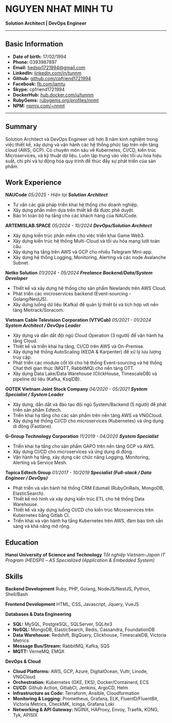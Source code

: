 # NGUYEN NHAT MINH TU
**Solution Architect | DevOps Engineer**

---

## Basic Information

- **Date of birth:** 17/02/1994
- **Phone:** 0393987897
- **Email:** hedspi1721994@gmail.com
- **LinkedIn:** [linkedin.com/in/tunnm](https://www.linkedin.com/in/tunnm)
- **Github:** [github.com/cpfriend1721994](https://github.com/cpfriend1721994)
- **Facebook:** [fb.com/iamtu](https://fb.com/iamtu)
- **Skype:** cpfriend1721994
- **DockerHub:** [hub.docker.com/u/tunnm](https://hub.docker.com/u/tunnm)
- **RubyGems:** [rubygems.org/profiles/nnmt](https://rubygems.org/profiles/nnmt)
- **NPM:** [npmjs.com/~nnmt](https://www.npmjs.com/~nnmt)

---

## Summary

Solution Architect và DevOps Engineer với hơn 8 năm kinh nghiệm trong việc thiết kế, xây dựng và vận hành các hệ thống phức tạp trên nền tảng cloud (AWS, GCP). Có chuyên môn sâu về Kubernetes, CI/CD, kiến trúc Microservices, và kỹ thuật dữ liệu. Luôn tập trung vào việc tối ưu hóa hiệu suất, chi phí và tự động hóa quy trình để thúc đẩy sự phát triển của sản phẩm.

## Work Experience

**NAUCode**
*05/2025 - Hiện tại*
***Solution Architect***
- Tư vấn các giải pháp triển khai hệ thống cho doanh nghiệp.
- Xây dựng phần mềm dựa trên thiết kế đã được phê duyệt.
- Bảo trì toàn bộ hạ tầng cho các khách hàng của NAUCode.

**ARTEMISLAB.SPACE**
*05/2024 - 10/2024*
***DevOps/Solution Architect***
- Xây dựng kiến trúc phần mềm cho việc triển khai Game Web3.
- Xây dựng kiến trúc hệ thống Multi-Cloud và tối ưu hóa mạng lưới toàn cầu.
- Xây dựng hạ tầng trên AWS và GCP cho nhiều Telegram Mini-app.
- Xây dựng hệ thống Logging, Monitoring, Alerting và các node Avalanche Subnet.

**Netko Solution**
*01/2024 - 05/2024*
***Freelance Backend/Data/System Developer***
- Thiết kế và xây dựng hệ thống cho sản phẩm Newlands trên AWS Cloud.
- Phát triển các microservices backend (Event-sourcing - Golang/NestJS).
- Xây dựng luồng dữ liệu (Kafka) để quản lý thiết bị và tích hợp với nền tảng Meitrack/Soracom.

**Vietnam Cable Television Corporation (VTVCab)**
*05/2021 - 01/2024*
***System Architect / DevOps Leader***
- Xây dựng và dẫn dắt đội ngũ Cloud Operation (3 người) để vận hành hạ tầng Cloud.
- Thiết kế và triển khai hạ tầng, CI/CD trên AWS và On-Premise.
- Xây dựng hệ thống AutoScaling (KEDA & Karpenter) để xử lý lưu lượng truy cập.
- Phát triển các module cốt lõi cho hệ thống Event-sourcing và hệ thống Chat thời gian thực (MQTT, RabbitMQ) cho nền tảng OTT.
- Xây dựng Data Lake/Data Warehouse (ClickHouse, TimescaleDB) và pipeline dữ liệu (Kafka, KsqlDB).

**GOTEK Vietnam Joint Stock Company**
*04/2020 - 05/2021*
***System Specialist / System Leader***
- Xây dựng, dẫn dắt và đào tạo đội ngũ System/Backend (5 người) để phát triển sản phẩm Edtech.
- Triển khai hạ tầng cho các sản phẩm trên nền tảng AWS và VNGCloud.
- Xây dựng hệ thống CI/CD cho microservices (Kubernetes) và ứng dụng di động (Fastlane).

**G-Group Technology Corporation**
*11/2019 - 04/2020*
***System Specialist***
- Triển khai hạ tầng cho sản phẩm GAPO trên nền tảng GCP và AWS.
- Xây dựng CI/CD cho microservices và ứng dụng di động.
- Vận hành hạ tầng, xây dựng các chức năng Logging, Monitoring, Alerting và Service Mesh.

**Topica Edtech Group**
*01/2017 - 10/2019*
***Specialist (Full-stack / Data Engineer / DevOps)***
- Phát triển và vận hành hệ thống CRM Edumall (RubyOnRails, MongoDB, ElasticSearch).
- Thiết kế mô hình và xây dựng kiến trúc ETL cho hệ thống Data Warehouse.
- Thiết kế và xây dựng luồng CI/CD cho kiến trúc Microservices trên Kubernetes bằng Gitlab CI.
- Triển khai và vận hành hạ tầng Kubernetes trên AWS, đảm bảo tính sẵn sàng và khả năng mở rộng.

## Education

**Hanoi University of Science and Technology**
*Tốt nghiệp*
*Vietnam-Japan IT Program (HEDSPI) – AS Specialized (Application & Embedded System)*

## Skills

**Backend Development**
Ruby, PHP, Golang, NodeJS/NestJS, Python, Shell/Bash

**Frontend Development**
HTML, CSS, Javascript, Jquery, VueJS

**Databases & Data Engineering**
- **SQL:** MySQL, PostgreSQL, SQLServer, SQLite3
- **NoSQL:** MongoDB, ElasticSearch, Redis, Cassandra, FoundationDB
- **Data Warehouse:** Redshift, BigQuery, Clickhouse, TimescaleDB, Victoria Metrics
- **Message Bus/Stream:** RabbitMQ, Kafka, SQS
- **MQTT:** VerneMQ, EMQX

**DevOps & Cloud**
- **Cloud Platforms:** AWS, GCP, Azure, DigitalOcean, Vultr, Linode, VNGCloud
- **Orchestration:** Kubernetes (GKE, EKS), Docker/Containerd, ECS
- **CI/CD:** Github Action, GitlabCI, Jenkins, ArgoCD, Helm
- **Infrastructure as Code:** Terraform, Ansible, Cloudformation
- **Monitoring & Logging:** Prometheus, Grafana, ELK, FluentD/FluentBit, Victoria Metrics, CheckMK, Icinga, Grafana Loki
- **Networking & API Gateway:** NGINX, HAProxy, Envoy, Traefik, KONG, Tyk, APISIX
